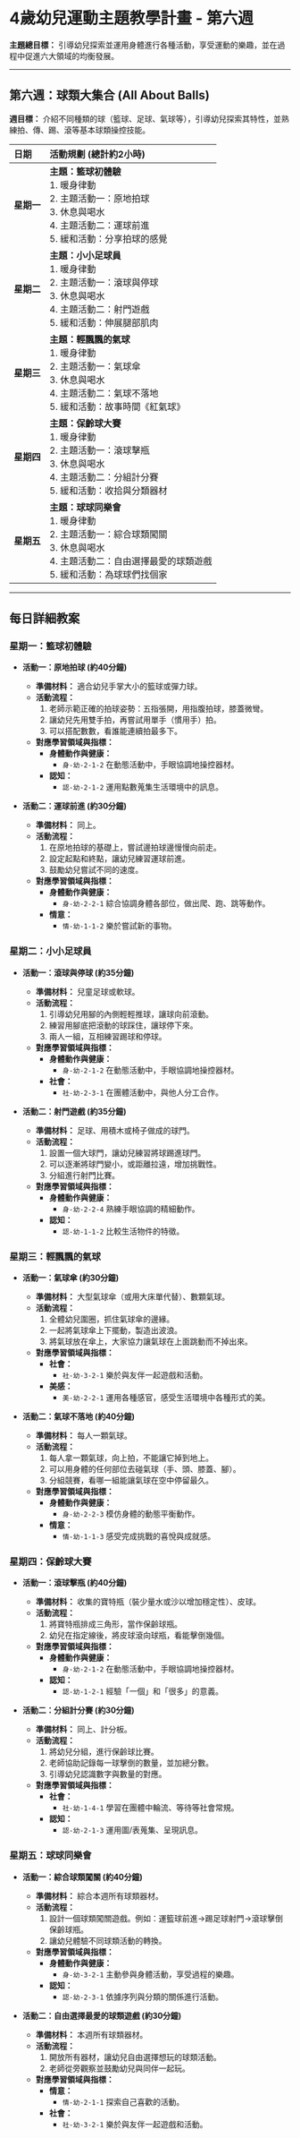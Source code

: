
# 4歲幼兒運動主題教學計畫 - 第六週

**主題總目標：** 引導幼兒探索並運用身體進行各種活動，享受運動的樂趣，並在過程中促進六大領域的均衡發展。

---

## **第六週：球類大集合 (All About Balls)**

**週目標：** 介紹不同種類的球（籃球、足球、氣球等），引導幼兒探索其特性，並熟練拍、傳、踢、滾等基本球類操控技能。

| **日期** | **活動規劃 (總計約2小時)** |
| :--- | :--- |
| **星期一** | **主題：籃球初體驗**<br>1. 暖身律動<br>2. 主題活動一：原地拍球<br>3. 休息與喝水<br>4. 主題活動二：運球前進<br>5. 緩和活動：分享拍球的感覺 |
| **星期二** | **主題：小小足球員**<br>1. 暖身律動<br>2. 主題活動一：滾球與停球<br>3. 休息與喝水<br>4. 主題活動二：射門遊戲<br>5. 緩和活動：伸展腿部肌肉 |
| **星期三** | **主題：輕飄飄的氣球**<br>1. 暖身律動<br>2. 主題活動一：氣球傘<br>3. 休息與喝水<br>4. 主題活動二：氣球不落地<br>5. 緩和活動：故事時間《紅氣球》 |
| **星期四** | **主題：保齡球大賽**<br>1. 暖身律動<br>2. 主題活動一：滾球擊瓶<br>3. 休息與喝水<br>4. 主題活動二：分組計分賽<br>5. 緩和活動：收拾與分類器材 |
| **星期五** | **主題：球球同樂會**<br>1. 暖身律動<br>2. 主題活動一：綜合球類闖關<br>3. 休息與喝水<br>4. 主題活動二：自由選擇最愛的球類遊戲<br>5. 緩和活動：為球球們找個家 |

---

## **每日詳細教案**

### **星期一：籃球初體驗**

*   **活動一：原地拍球 (約40分鐘)**
    *   **準備材料：** 適合幼兒手掌大小的籃球或彈力球。
    *   **活動流程：**
        1.  老師示範正確的拍球姿勢：五指張開，用指腹拍球，膝蓋微彎。
        2.  讓幼兒先用雙手拍，再嘗試用單手（慣用手）拍。
        3.  可以搭配數數，看誰能連續拍最多下。
    *   **對應學習領域與指標：**
        *   **身體動作與健康：**
            *   `身-幼-2-1-2` 在動態活動中，手眼協調地操控器材。
        *   **認知：**
            *   `認-幼-2-1-2` 運用點數蒐集生活環境中的訊息。

*   **活動二：運球前進 (約30分鐘)**
    *   **準備材料：** 同上。
    *   **活動流程：**
        1.  在原地拍球的基礎上，嘗試邊拍球邊慢慢向前走。
        2.  設定起點和終點，讓幼兒練習運球前進。
        3.  鼓勵幼兒嘗試不同的速度。
    *   **對應學習領域與指標：**
        *   **身體動作與健康：**
            *   `身-幼-2-2-1` 綜合協調身體各部位，做出爬、跑、跳等動作。
        *   **情意：**
            *   `情-幼-1-1-2` 樂於嘗試新的事物。

### **星期二：小小足球員**

*   **活動一：滾球與停球 (約35分鐘)**
    *   **準備材料：** 兒童足球或軟球。
    *   **活動流程：**
        1.  引導幼兒用腳的內側輕輕推球，讓球向前滾動。
        2.  練習用腳底把滾動的球踩住，讓球停下來。
        3.  兩人一組，互相練習踢球和停球。
    *   **對應學習領域與指標：**
        *   **身體動作與健康：**
            *   `身-幼-2-1-2` 在動態活動中，手眼協調地操控器材。
        *   **社會：**
            *   `社-幼-2-3-1` 在團體活動中，與他人分工合作。

*   **活動二：射門遊戲 (約35分鐘)**
    *   **準備材料：** 足球、用積木或椅子做成的球門。
    *   **活動流程：**
        1.  設置一個大球門，讓幼兒練習將球踢進球門。
        2.  可以逐漸將球門變小，或距離拉遠，增加挑戰性。
        3.  分組進行射門比賽。
    *   **對應學習領域與指標：**
        *   **身體動作與健康：**
            *   `身-幼-2-2-4` 熟練手眼協調的精細動作。
        *   **認知：**
            *   `認-幼-1-1-2` 比較生活物件的特徵。

### **星期三：輕飄飄的氣球**

*   **活動一：氣球傘 (約30分鐘)**
    *   **準備材料：** 大型氣球傘（或用大床單代替）、數顆氣球。
    *   **活動流程：**
        1.  全體幼兒圍圈，抓住氣球傘的邊緣。
        2.  一起將氣球傘上下擺動，製造出波浪。
        3.  將氣球放在傘上，大家協力讓氣球在上面跳動而不掉出來。
    *   **對應學習領域與指標：**
        *   **社會：**
            *   `社-幼-3-2-1` 樂於與友伴一起遊戲和活動。
        *   **美感：**
            *   `美-幼-2-2-1` 運用各種感官，感受生活環境中各種形式的美。

*   **活動二：氣球不落地 (約40分鐘)**
    *   **準備材料：** 每人一顆氣球。
    *   **活動流程：**
        1.  每人拿一顆氣球，向上拍，不能讓它掉到地上。
        2.  可以用身體的任何部位去碰氣球（手、頭、膝蓋、腳）。
        3.  分組競賽，看哪一組能讓氣球在空中停留最久。
    *   **對應學習領域與指標：**
        *   **身體動作與健康：**
            *   `身-幼-2-2-3` 模仿身體的動態平衡動作。
        *   **情意：**
            *   `情-幼-1-1-3` 感受完成挑戰的喜悅與成就感。

### **星期四：保齡球大賽**

*   **活動一：滾球擊瓶 (約40分鐘)**
    *   **準備材料：** 收集的寶特瓶（裝少量水或沙以增加穩定性）、皮球。
    *   **活動流程：**
        1.  將寶特瓶排成三角形，當作保齡球瓶。
        2.  幼兒在指定線後，將皮球滾向球瓶，看能擊倒幾個。
    *   **對應學習領域與指標：**
        *   **身體動作與健康：**
            *   `身-幼-2-1-2` 在動態活動中，手眼協調地操控器材。
        *   **認知：**
            *   `認-幼-1-2-1` 經驗「一個」和「很多」的意義。

*   **活動二：分組計分賽 (約30分鐘)**
    *   **準備材料：** 同上、計分板。
    *   **活動流程：**
        1.  將幼兒分組，進行保齡球比賽。
        2.  老師協助記錄每一球擊倒的數量，並加總分數。
        3.  引導幼兒認識數字與數量的對應。
    *   **對應學習領域與指標：**
        *   **社會：**
            *   `社-幼-1-4-1` 學習在團體中輪流、等待等社會常規。
        *   **認知：**
            *   `認-幼-2-1-3` 運用圖/表蒐集、呈現訊息。

### **星期五：球球同樂會**

*   **活動一：綜合球類闖關 (約40分鐘)**
    *   **準備材料：** 綜合本週所有球類器材。
    *   **活動流程：**
        1.  設計一個球類闖關遊戲。例如：運籃球前進→踢足球射門→滾球擊倒保齡球瓶。
        2.  讓幼兒體驗不同球類活動的轉換。
    *   **對應學習領域與指標：**
        *   **身體動作與健康：**
            *   `身-幼-3-2-1` 主動參與身體活動，享受過程的樂趣。
        *   **認知：**
            *   `認-幼-2-3-1` 依據序列與分類的關係進行活動。

*   **活動二：自由選擇最愛的球類遊戲 (約30分鐘)**
    *   **準備材料：** 本週所有球類器材。
    *   **活動流程：**
        1.  開放所有器材，讓幼兒自由選擇想玩的球類活動。
        2.  老師從旁觀察並鼓勵幼兒與同伴一起玩。
    *   **對應學習領域與指標：**
        *   **情意：**
            *   `情-幼-2-1-1` 探索自己喜歡的活動。
        *   **社會：**
            *   `社-幼-3-2-1` 樂於與友伴一起遊戲和活動。
